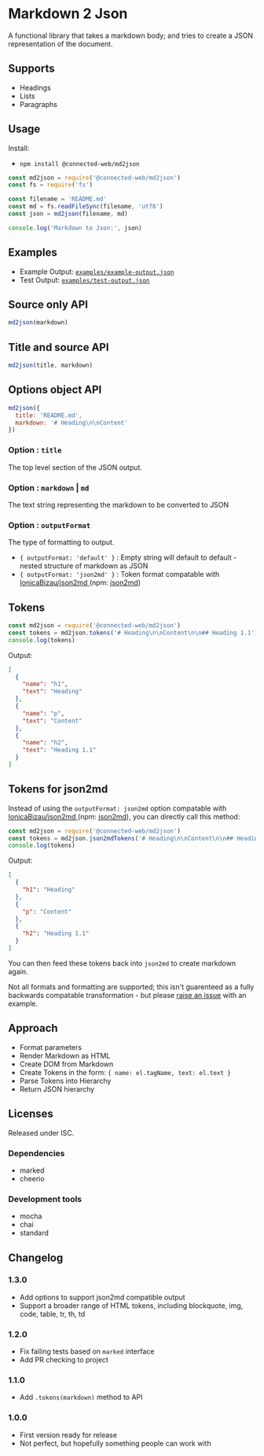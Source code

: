 # Markdown 2 Json

A functional library that takes a markdown body; and tries to create a JSON representation of the document.

## Supports

- Headings
- Lists
- Paragraphs

## Usage

Install:
- `npm install @connected-web/md2json`

```js
const md2json = require('@connected-web/md2json')
const fs = require('fs')

const filename = 'README.md'
const md = fs.readFileSync(filename, 'utf8')
const json = md2json(filename, md)

console.log('Markdown to Json:', json)
```

## Examples

- Example Output: [`examples/example-output.json`](./examples/example-output.json)
- Test Output: [`examples/test-output.json`](./examples/test-output.json)

## Source only API

```js
md2json(markdown)
```

## Title and source API

```js
md2json(title, markdown)
```

## Options object API
```js
md2json({
  title: 'README.md',
  markdown: '# Heading\n\nContent'
})
```

### Option : `title`

The top level section of the JSON output.

### Option : `markdown` | `md`

The text string representing the markdown to be converted to JSON

### Option : `outputFormat`

The type of formatting to output.

- `{ outputFormat: 'default' }` : Empty string will default to default - nested structure of markdown as JSON
- `{ outputFormat: 'json2md' }` : Token format compatable with [IonicaBizau/json2md ](https://github.com/IonicaBizau/json2md) (npm: [json2md](https://www.npmjs.com/package/json2md))

## Tokens

```js
const md2json = require('@connected-web/md2json')
const tokens = md2json.tokens('# Heading\n\nContent\n\n## Heading 1.1')
console.log(tokens)
```

Output:
```json
[
  {
    "name": "h1",
    "text": "Heading"
  },
  {
    "name": "p",
    "text": "Content"
  },
  {
    "name": "h2",
    "text": "Heading 1.1"
  }
]
```

## Tokens for json2md 

Instead of using the `outputFormat: json2md` option compatable with [IonicaBizau/json2md ](https://github.com/IonicaBizau/json2md) (npm: [json2md](https://www.npmjs.com/package/json2md)), you can directly call this method:

```js
const md2json = require('@connected-web/md2json')
const tokens = md2json.json2mdTokens('# Heading\n\nContent\n\n## Heading 1.1')
console.log(tokens)
```

Output:
```json
[
  {
    "h1": "Heading"
  },
  {
    "p": "Content"
  },
  {
    "h2": "Heading 1.1"
  }
]
```

You can then feed these tokens back into `json2md` to create markdown again.

Not all formats and formatting are supported; this isn't guarenteed as a fully backwards compatable transformation - but please [raise an issue](https://github.com/connected-web/md2json/issues/new) with an example.

## Approach

- Format parameters
- Render Markdown as HTML
- Create DOM from Markdown
- Create Tokens in the form: `{ name: el.tagName, text: el.text }`
- Parse Tokens into Hierarchy
- Return JSON hierarchy

## Licenses

Released under ISC.

### Dependencies

- marked
- cheerio

### Development tools

- mocha
- chai
- standard

## Changelog

### 1.3.0

- Add options to support json2md compatible output
- Support a broader range of HTML tokens, including blockquote, img, code, table, tr, th, td

### 1.2.0

- Fix failing tests based on `marked` interface
- Add PR checking to project

### 1.1.0

- Add `.tokens(markdown)` method to API

### 1.0.0

- First version ready for release
- Not perfect, but hopefully something people can work with
